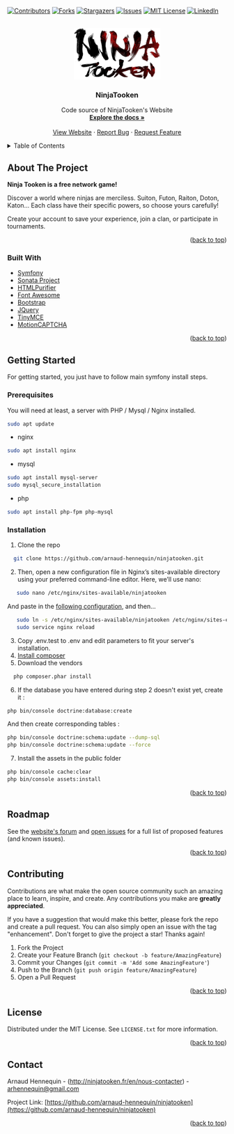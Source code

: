 <div id="top"></div>

[![Contributors][contributors-shield]][contributors-url]
[![Forks][forks-shield]][forks-url]
[![Stargazers][stars-shield]][stars-url]
[![Issues][issues-shield]][issues-url]
[![MIT License][license-shield]][license-url]
[![LinkedIn][linkedin-shield]][linkedin-url]

<br />
<div align="center">
  <a href="http://ninjatooken.fr/en/">
    <img src="public/images/logo.png" alt="Logo" width="199" height="118">
  </a>

<h3 align="center">NinjaTooken</h3>

  <p align="center">
    Code source of NinjaTooken's Website
    <br />
    <a href="https://github.com/arnaud-hennequin/ninjatooken"><strong>Explore the docs »</strong></a>
    <br />
    <br />
    <a href="http://ninjatooken.fr/en/">View Website</a>
    ·
    <a href="https://github.com/arnaud-hennequin/ninjatooken/issues">Report Bug</a>
    ·
    <a href="https://github.com/arnaud-hennequin/ninjatooken/issues">Request Feature</a>
  </p>
</div>



<!-- TABLE OF CONTENTS -->
<details>
  <summary>Table of Contents</summary>
  <ol>
    <li>
      <a href="#about-the-project">About The Project</a>
      <ul>
        <li><a href="#built-with">Built With</a></li>
      </ul>
    </li>
    <li>
      <a href="#getting-started">Getting Started</a>
      <ul>
        <li><a href="#prerequisites">Prerequisites</a></li>
        <li><a href="#installation">Installation</a></li>
      </ul>
    </li>
    <li><a href="#roadmap">Roadmap</a></li>
    <li><a href="#contributing">Contributing</a></li>
    <li><a href="#license">License</a></li>
    <li><a href="#contact">Contact</a></li>
  </ol>
</details>



<!-- ABOUT THE PROJECT -->
## About The Project

**Ninja Tooken is a free network game!**

Discover a world where ninjas are merciless. Suiton, Futon, Raiton, Doton, Katon... Each class have their specific powers, so choose yours carefully!

Create your account to save your experience, join a clan, or participate in tournaments. 

<p align="right">(<a href="#top">back to top</a>)</p>



### Built With

* [Symfony](https://symfony.com/)
* [Sonata Project](https://sonata-project.org/)
* [HTMLPurifier](https://github.com/Exercise/HTMLPurifier)
* [Font Awesome](https://fontawesome.com/)
* [Bootstrap](https://getbootstrap.com)
* [JQuery](https://jquery.com)
* [TinyMCE](https://www.tiny.cloud/tinymce/)
* [MotionCAPTCHA](https://github.com/josscrowcroft/MotionCAPTCHA)

<p align="right">(<a href="#top">back to top</a>)</p>



<!-- GETTING STARTED -->
## Getting Started

For getting started, you just have to follow main symfony install steps.

### Prerequisites

You will need at least, a server with PHP / Mysql / Nginx installed.
```sh
sudo apt update
```
* nginx
```sh
sudo apt install nginx
```
* mysql
```sh
sudo apt install mysql-server
sudo mysql_secure_installation
```
* php
```sh
sudo apt install php-fpm php-mysql
```

### Installation

1. Clone the repo
 ```sh
   git clone https://github.com/arnaud-hennequin/ninjatooken.git
 ```
2. Then, open a new configuration file in Nginx’s sites-available directory using your preferred command-line editor. Here, we’ll use nano:
 ```sh
    sudo nano /etc/nginx/sites-available/ninjatooken
 ```
And paste in the [following configuration](ninjatooken.nginx), and then...
 ```sh
    sudo ln -s /etc/nginx/sites-available/ninjatooken /etc/nginx/sites-enabled/
    sudo service nginx reload
 ```
3. Copy .env.test to .env and edit parameters to fit your server's installation.
4. [Install composer](https://getcomposer.org/doc/00-intro.md#installation-linux-unix-macos)
5. Download the vendors
 ```sh
   php composer.phar install
 ```
6. If the database you have entered during step 2 doesn't exist yet, create it :
 ```sh
php bin/console doctrine:database:create
 ```
And then create corresponding tables :
 ```sh
php bin/console doctrine:schema:update --dump-sql
php bin/console doctrine:schema:update --force
 ```
7. Install the assets in the public folder
 ```sh
php bin/console cache:clear
php bin/console assets:install
 ```

<p align="right">(<a href="#top">back to top</a>)</p>


<!-- ROADMAP -->
## Roadmap

See the [website's forum](http://ninjatooken.fr/fr/forum/ameliorations-propositions-d-idees) and [open issues](https://github.com/arnaud-hennequin/ninjatooken/issues) for a full list of proposed features (and known issues).

<p align="right">(<a href="#top">back to top</a>)</p>



<!-- CONTRIBUTING -->
## Contributing

Contributions are what make the open source community such an amazing place to learn, inspire, and create. Any contributions you make are **greatly appreciated**.

If you have a suggestion that would make this better, please fork the repo and create a pull request. You can also simply open an issue with the tag "enhancement".
Don't forget to give the project a star! Thanks again!

1. Fork the Project
2. Create your Feature Branch (`git checkout -b feature/AmazingFeature`)
3. Commit your Changes (`git commit -m 'Add some AmazingFeature'`)
4. Push to the Branch (`git push origin feature/AmazingFeature`)
5. Open a Pull Request

<p align="right">(<a href="#top">back to top</a>)</p>



<!-- LICENSE -->
## License

Distributed under the MIT License. See `LICENSE.txt` for more information.

<p align="right">(<a href="#top">back to top</a>)</p>



<!-- CONTACT -->
## Contact

Arnaud Hennequin - (http://ninjatooken.fr/en/nous-contacter) - arhennequin@gmail.com

Project Link: [https://github.com/arnaud-hennequin/ninjatooken](https://github.com/arnaud-hennequin/ninjatooken)

<p align="right">(<a href="#top">back to top</a>)</p>


[contributors-shield]: https://img.shields.io/github/contributors/arnaud-hennequin/ninjatooken.svg?style=for-the-badge
[contributors-url]: https://github.com/arnaud-hennequin/ninjatooken/graphs/contributors
[forks-shield]: https://img.shields.io/github/forks/arnaud-hennequin/ninjatooken.svg?style=for-the-badge
[forks-url]: https://github.com/arnaud-hennequin/ninjatooken/network/members
[stars-shield]: https://img.shields.io/github/stars/arnaud-hennequin/ninjatooken.svg?style=for-the-badge
[stars-url]: https://github.com/arnaud-hennequin/ninjatooken/stargazers
[issues-shield]: https://img.shields.io/github/issues/arnaud-hennequin/ninjatooken.svg?style=for-the-badge
[issues-url]: https://github.com/arnaud-hennequin/ninjatooken/issues
[license-shield]: https://img.shields.io/github/license/arnaud-hennequin/ninjatooken.svg?style=for-the-badge
[license-url]: https://github.com/arnaud-hennequin/ninjatooken/blob/master/LICENSE.txt
[linkedin-shield]: https://img.shields.io/badge/-LinkedIn-black.svg?style=for-the-badge&logo=linkedin&colorB=555
[linkedin-url]: https://linkedin.com/in/arnaud-hennequin
[product-screenshot]: images/screenshot.png
